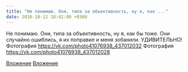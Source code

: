 ```yaml
---
title: "Не понимаю. Они, типа за объективность, ну я, как ..."
date: 2016-10-12 18:42:00 +0300
---
```


Не понимаю. Они, типа за объективность, ну я, как бы тоже. Они случайно ошиблись, я их поправил и меня зобанили. УДИВИТЕЛЬНО!
Фотография
https://vk.com/photo41076938_437012032
Фотография
https://vk.com/photo41076938_437012028

[Вложение](https://vk.com/photo41076938_437012032)
[Вложение](https://vk.com/photo41076938_437012028)
